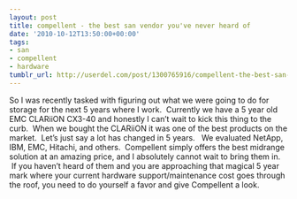 ```yaml
---
layout: post
title: compellent - the best san vendor you've never heard of
date: '2010-10-12T13:50:00+00:00'
tags:
- san
- compellent
- hardware
tumblr_url: http://userdel.com/post/1300765916/compellent-the-best-san-vendor-youve-never
---
```

So I was recently tasked with figuring out what we were going to do for storage for the next 5 years where I work.  Currently we have a 5 year old EMC CLARiiON CX3-40 and honestly I can’t wait to kick this thing to the curb.  When we bought the CLARiiON it was one of the best products on the market.  Let’s just say a lot has changed in 5 years.  
We evaluated NetApp, IBM, EMC, Hitachi, and others.  Compellent simply offers the best midrange solution at an amazing price, and I absolutely cannot wait to bring them in.  If you haven’t heard of them and you are approaching that magical 5 year mark where your current hardware support/maintenance cost goes through the roof, you need to do yourself a favor and give Compellent a look. 

